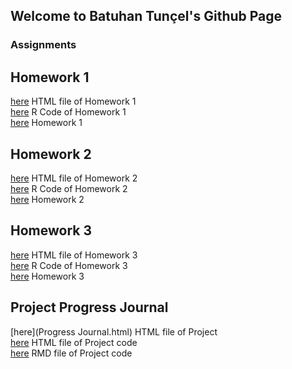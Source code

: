 ## Welcome to Batuhan Tunçel's Github Page


### Assignments



## Homework 1

[here](GestureHW1.html) HTML file of Homework 1 <br>
[here](GestureHW1.ipynb) R Code of Homework 1 <br>
[here](HW1/IE48B_Fall21_Homework_1.pdf) Homework 1 <br>



## Homework 2

[here](LassoHW2.html) HTML file of Homework 2 <br>
[here](LassoHW2.ipynb) R Code of Homework 2 <br>
[here](IE48B_Fall21_Homework2.pdf) Homework 2 <br>

## Homework 3

[here](HW3.html) HTML file of Homework 3 <br>
[here](HW3.ipynb) R Code of Homework 3 <br>
[here](IE48B_Fall21_Homework3.pdf) Homework 3 <br>

## Project Progress Journal

[here](Progress Journal.html) HTML file of Project <br>
[here](project.html) HTML file of Project code <br>
[here](Project.Rmd) RMD file of Project code <br>



